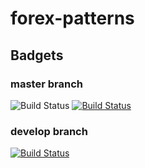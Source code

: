 # forex-patterns

## Badgets
### master branch
![Build Status](https://david-dm.org/claasahl/forex-patterns.svg) [![Build Status](https://travis-ci.org/claasahl/forex-patterns.svg?branch=master)](https://travis-ci.org/claasahl/forex-patterns)

### develop branch
[![Build Status](https://travis-ci.org/claasahl/forex-patterns.svg?branch=develop)](https://travis-ci.org/claasahl/forex-patterns)
